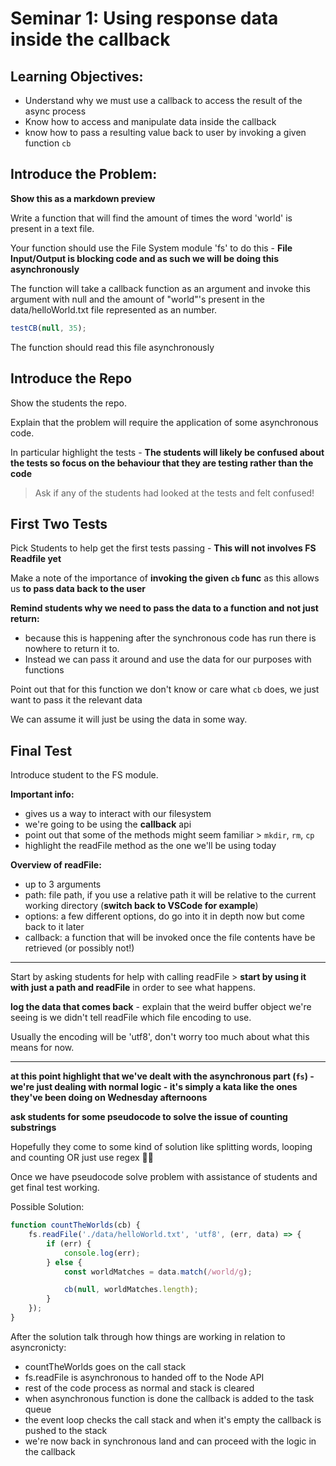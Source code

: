 # Seminar 1: Using response data inside the callback

## Learning Objectives:

- Understand why we must use a callback to access the result of the async process
- Know how to access and manipulate data inside the callback
- know how to pass a resulting value back to user by invoking a given function `cb`

## Introduce the Problem:

**Show this as a markdown preview**

Write a function that will find the amount of times the word 'world' is present in a text file.

Your function should use the File System module 'fs' to do this - **File Input/Output is blocking code and as such we will be doing this asynchronously**

The function will take a callback function as an argument and invoke this argument with null and the amount of "world"'s present in the data/helloWorld.txt file represented as an number.

```js
testCB(null, 35);
```

The function should read this file asynchronously

## Introduce the Repo

Show the students the repo.

Explain that the problem will require the application of some asynchronous code.

In particular highlight the tests - **The students will likely be confused about the tests so focus on the behaviour that they are testing rather than the code**

> Ask if any of the students had looked at the tests and felt confused!

## First Two Tests

Pick Students to help get the first tests passing - **This will not involves FS Readfile yet**

Make a note of the importance of **invoking the given `cb` func** as this allows us **to pass data back to the user**

**Remind students why we need to pass the data to a function and not just return:**

- because this is happening after the synchronous code has run there is nowhere to return it to.
- Instead we can pass it around and use the data for our purposes with functions

Point out that for this function we don't know or care what `cb` does, we just want to pass it the relevant data

We can assume it will just be using the data in some way.

## Final Test

Introduce student to the FS module.

**Important info:**

- gives us a way to interact with our filesystem
- we're going to be using the **callback** api
- point out that some of the methods might seem familiar > `mkdir`, `rm`, `cp`
- highlight the readFile method as the one we'll be using today

**Overview of readFile:**

- up to 3 arguments
- path: file path, if you use a relative path it will be relative to the current working directory (**switch back to VSCode for example**)
- options: a few different options, do go into it in depth now but come back to it later
- callback: a function that will be invoked once the file contents have be retrieved (or possibly not!)

---

Start by asking students for help with calling readFile > **start by using it with just a path and readFile** in order to see what happens.

**log the data that comes back** - explain that the weird buffer object we're seeing is we didn't tell readFile which file encoding to use.

Usually the encoding will be 'utf8', don't worry too much about what this means for now.

---

**at this point highlight that we've dealt with the asynchronous part (`fs`) - we're just dealing with normal logic - it's simply a kata like the ones they've been doing on Wednesday afternoons**

**ask students for some pseudocode to solve the issue of counting substrings**

Hopefully they come to some kind of solution like splitting words, looping and counting OR just use regex 🤷‍♀️

Once we have pseudocode solve problem with assistance of students and get final test working.

Possible Solution:

```js
function countTheWorlds(cb) {
	fs.readFile('./data/helloWorld.txt', 'utf8', (err, data) => {
		if (err) {
			console.log(err);
		} else {
			const worldMatches = data.match(/world/g);

			cb(null, worldMatches.length);
		}
	});
}
```

After the solution talk through how things are working in relation to asyncronicty:

- countTheWorlds goes on the call stack
- fs.readFile is asynchronous to handed off to the Node API
- rest of the code process as normal and stack is cleared
- when asynchronous function is done the callback is added to the task queue
- the event loop checks the call stack and when it's empty the callback is pushed to the stack
- we're now back in synchronous land and can proceed with the logic in the callback
